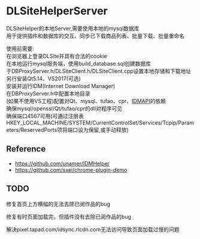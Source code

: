 # DLSiteHelperServer  
DLSiteHelper的本地Server,需要使用本地的mysql数据库  
用于提供插件和数据库的交互、同步已下载商品列表、批量下载、批量重命名  


使用前需要:  
在浏览器上登录DLSite并具有合法的cookie  
在本地运行mysql服务端，使用build_database.sql创建数据库  
于DBProxyServer.h/DLSiteClient.h/DLSiteClient.cpp设置本地存储和下载地址  
另行安装Qt5.14、VS2017(可选)  
安装并运行IDM(Internet Download Manager)  
在DBProxyServer.h中配置本地目录  
(如果不使用VS工程)配置对Qt、mysql、tufao、cpr、[IDMAPI](http://www.internetdownloadmanager.com/support/idm_api.html)的依赖  
确保mysql/openssl/Qt/tufao/cpr的dll对程序可见  
确保端口4567可用(可通过注册表HKEY_LOCAL_MACHINE/SYSTEM/CurrentControlSet/Services/Tcpip/Parameters/ReservedPorts项将端口设为保留,或手动释放)  
  
## Reference  
  
* https://github.com/unamer/IDMHelper  
* https://github.com/sxei/chrome-plugin-demo  

## TODO

修复首页上方横幅的无法去除已阅作品的bug

修复有时页面加载完，但插件没有去除已阅作品的bug

解决pixel.tapad.com/idsync.rlcdn.com无法访问导致页面加载过慢的问题
